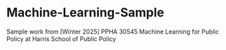 # Machine-Learning-Sample
Sample work from [Winter 2025] PPHA 30545 Machine Learning for Public Policy at Harris School of Public Policy
